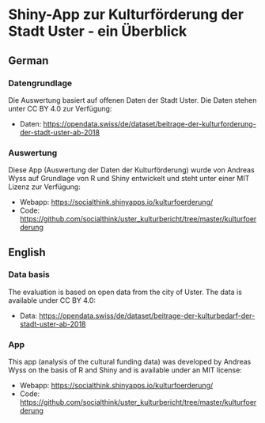 # Shiny-App zur Kulturförderung der Stadt Uster - ein Überblick

## German
### Datengrundlage
Die Auswertung basiert auf offenen Daten der Stadt Uster. Die Daten stehen unter CC BY 4.0 zur Verfügung:
- Daten: https://opendata.swiss/de/dataset/beitrage-der-kulturforderung-der-stadt-uster-ab-2018

### Auswertung
Diese App (Auswertung der Daten der Kulturförderung) wurde von Andreas Wyss auf Grundlage von R und Shiny entwickelt und steht unter einer MIT Lizenz zur Verfügung:
- Webapp: https://socialthink.shinyapps.io/kulturfoerderung/
- Code: https://github.com/socialthink/uster_kulturbericht/tree/master/kulturfoerderung

## English
### Data basis
The evaluation is based on open data from the city of Uster. The data is available under CC BY 4.0:
- Data: https://opendata.swiss/de/dataset/beitrage-der-kulturbedarf-der-stadt-uster-ab-2018

### App
This app (analysis of the cultural funding data) was developed by Andreas Wyss on the basis of R and Shiny and is available under an MIT license:
- Webapp: https://socialthink.shinyapps.io/kulturfoerderung/
- Code: https://github.com/socialthink/uster_kulturbericht/tree/master/kulturfoerderung

